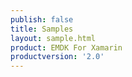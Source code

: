 ```yaml
---
publish: false
title: Samples
layout: sample.html
product: EMDK For Xamarin
productversion: '2.0'
---
```













